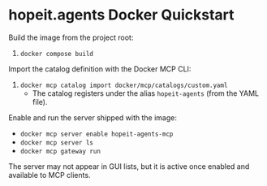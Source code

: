 # hopeit.agents Docker Quickstart

Build the image from the project root:
1. `docker compose build`

Import the catalog definition with the Docker MCP CLI:
1. `docker mcp catalog import docker/mcp/catalogs/custom.yaml`
   - The catalog registers under the alias `hopeit-agents` (from the YAML file).

Enable and run the server shipped with the image:
- `docker mcp server enable hopeit-agents-mcp`
- `docker mcp server ls`
- `docker mcp gateway run`

The server may not appear in GUI lists, but it is active once enabled and available to MCP clients.
